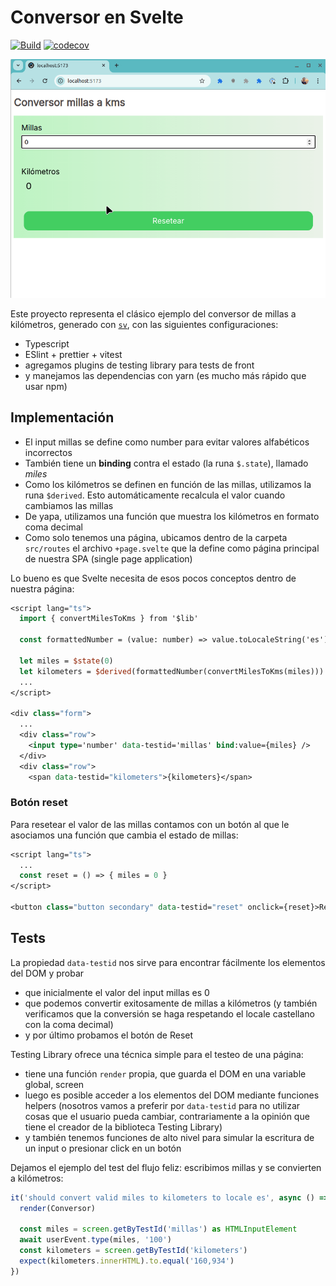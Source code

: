 
# Conversor en Svelte

[![Build](https://github.com/uqbar-project/eg-conversor-svelte/actions/workflows/build.yml/badge.svg)](https://github.com/uqbar-project/eg-conversor-svelte/actions/workflows/build.yml) [![codecov](https://codecov.io/gh/uqbar-project/eg-conversor-svelte/graph/badge.svg?token=daKfbHaKfG)](https://codecov.io/gh/uqbar-project/eg-conversor-svelte)

![demo](./videos/demo.gif)

Este proyecto representa el clásico ejemplo del conversor de millas a kilómetros, generado con [`sv`](https://github.com/sveltejs/cli), con las siguientes configuraciones:

- Typescript
- ESlint + prettier + vitest
- agregamos plugins de testing library para tests de front
- y manejamos las dependencias con yarn (es mucho más rápido que usar npm)

## Implementación

- El input millas se define como number para evitar valores alfabéticos incorrectos
- También tiene un **binding** contra el estado (la runa `$.state`), llamado _miles_
- Como los kilómetros se definen en función de las millas, utilizamos la runa `$derived`. Esto automáticamente recalcula el valor cuando cambiamos las millas
- De yapa, utilizamos una función que muestra los kilómetros en formato coma decimal
- Como solo tenemos una página, ubicamos dentro de la carpeta `src/routes` el archivo `+page.svelte` que la define como página principal de nuestra SPA (single page application)

Lo bueno es que Svelte necesita de esos pocos conceptos dentro de nuestra página:

```sv
<script lang="ts">
  import { convertMilesToKms } from '$lib'

  const formattedNumber = (value: number) => value.toLocaleString('es');

  let miles = $state(0)
  let kilometers = $derived(formattedNumber(convertMilesToKms(miles)))
  ...
</script>

<div class="form">
  ...
  <div class="row">
    <input type='number' data-testid='millas' bind:value={miles} />
  </div>
  <div class="row">
    <span data-testid="kilometers">{kilometers}</span>
```

### Botón reset

Para resetear el valor de las millas contamos con un botón al que le asociamos una función que cambia el estado de millas:

```sv
<script lang="ts">
  ...
  const reset = () => { miles = 0 }
</script>

<button class="button secondary" data-testid="reset" onclick={reset}>Resetear</button>
```

## Tests

La propiedad `data-testid` nos sirve para encontrar fácilmente los elementos del DOM y probar

- que inicialmente el valor del input millas es 0
- que podemos convertir exitosamente de millas a kilómetros (y también verificamos que la conversión se haga respetando el locale castellano con la coma decimal)
- y por último probamos el botón de Reset

Testing Library ofrece una técnica simple para el testeo de una página:

- tiene una función `render` propia, que guarda el DOM en una variable global, screen
- luego es posible acceder a los elementos del DOM mediante funciones helpers (nosotros vamos a preferir por `data-testid` para no utilizar cosas que el usuario pueda cambiar, contrariamente a la opinión que tiene el creador de la biblioteca Testing Library)
- y también tenemos funciones de alto nivel para simular la escritura de un input o presionar click en un botón

Dejamos el ejemplo del test del flujo feliz: escribimos millas y se convierten a kilómetros:

```ts
it('should convert valid miles to kilometers to locale es', async () => {
  render(Conversor)

  const miles = screen.getByTestId('millas') as HTMLInputElement
  await userEvent.type(miles, '100')
  const kilometers = screen.getByTestId('kilometers')
  expect(kilometers.innerHTML).to.equal('160,934')
})
```

